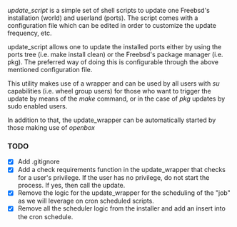 *update_script* is a simple set of shell scripts to update one Freebsd's installation (world) and userland (ports). The script comes with a configuration file which can be 
edited in order to customize the update frequency, etc.  

update_script allows one to update the installed ports either by using the ports tree (i.e. make install clean) or the Freebsd's package manager (i.e. pkg). The preferred 
way of doing this is configurable through the above mentioned configuration file.
 
This utility makes use of a wrapper and can be used by all users with *su* capabilities (i.e. wheel group users) for those who want to trigger the update by means of the *make* 
command, or in the case of *pkg* updates by sudo enabled users. 

In addition to that, the update_wrapper can be automatically started by those making use of *openbox*   

### TODO

- [x] Add .gitignore
- [x] Add a check requirements function in the update_wrapper that checks for a user's privilege. If the user has no privilege, do not start the process. If yes, then call the update.
- [x] Remove the logic for the update_wrapper for the scheduling of the "job" as we will leverage on cron scheduled scripts.
- [x] Remove all the scheduler logic from the installer and add an insert into the cron schedule.